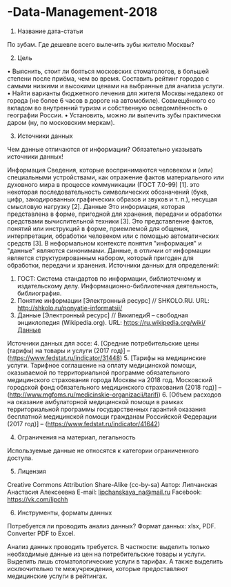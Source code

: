 # -Data-Management-2018


1.	Название дата-статьи 

По зубам. Где дешевле всего вылечить зубы жителю Москвы?

2.	Цель

•	Выяснить, стоит ли бояться московских стоматологов, в большей степени после приёма, чем во время. Составить рейтинг городов с самыми низкими и высокими ценами на выбранные для анализа услуги.
•	Найти варианты бюджетного лечения для жителя Москвы недалеко от города (не более 6 часов в дороге на автомобиле). Совмещённого со вкладом во внутренний туризм и собственную осведомлённость о географии России.
•	Установить, можно ли вылечить зубы практически даром (ну, по московским меркам).

3.	Источники данных

Чем данные отличаются от информации? Обязательно указывать источники данных!

Информация
Сведения, которые воспринимаются человеком и (или) специальными устройствами, как отражение фактов материального или духовного мира в процессе коммуникации (ГОСТ 7.0-99) [1].
это некоторая последовательность символических обозначений (букв, цифр, закодированных графических образов и звуков и т. п.), несущая смысловую нагрузку [2].
Данные
Это информация, которая представлена в форме, пригодной для хранения, передачи и обработки средствами вычислительной техники [3].
Это представление фактов, понятий или инструкций в форме, приемлемой для общения, интерпретации, обработки человеком или с помощью автоматических средств [3].
В неформальном контексте понятия "информация" и "данные" являются синонимами. Данные, в отличии от информации является структурированным набором, который пригоден для обработки, передачи и хранения. 
Источники данных для определений:
1.	ГОСТ: Система стандартов по информации, библиотечному и издательскому делу. Информационно-библиотечная деятельность, библиография.
2.	Понятие информации [Электронный ресурс] // SHKOLO.RU. URL: http://shkolo.ru/ponyatie-informatsii/
3.	Данные [Электронный ресурс] // ВикипедиЯ – свободная энциклопедия (Wikipedia.org). URL: https://ru.wikipedia.org/wiki/Данные

Источники данных для эссе: 
4.	[Средние потребительские цены (тарифы) на товары и услуги (2017 год)] – (https://www.fedstat.ru/indicator/31448)
5.	[Тарифы на медицинские услуги. Тарифное соглашение на оплату медицинской помощи, оказываемой по территориальной программе обязательного медицинского страхования города Москвы на 2018 год. Московский городской фонд обязательного медицинского страхования (2018 год)] – (http://www.mgfoms.ru/medicinskie-organizacii/tarifi) 
6.	[Объем расходов на оказание амбулаторной медицинской помощи в рамках территориальной программы государственных гарантий оказания бесплатной медицинской помощи гражданам Российской Федерации (2017 год)] – (https://www.fedstat.ru/indicator/41642)

4.	Ограничения на материал, легальность

Используемые данные не относятся к категории ограниченного доступа.

5.	Лицензия

Creative Commons Attribution Share-Alike (cc-by-sa)
Автор: Липчанская Анастасия Алексеевна
E-mail: lipchanskaya_na@mail.ru
Facebook: https://vk.com/lipchh

6.	Инструменты, форматы данных

Потребуется ли проводить анализ данных?
Формат данных: xlsx, PDF.
Converter PDF to Excel.

Анализ данных проводить требуется. В частности: выделить только необходимые данные из цен на потребительские товары и услуги. 
Выделить лишь стоматологические услуги в тарифах. А также выделить исключительно те межучреждения, которые предоставляют медицинские услуги в рейтингах. 
